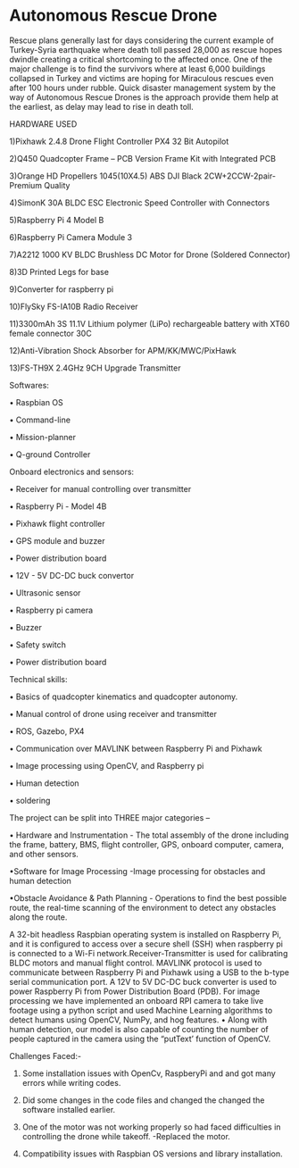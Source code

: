 # Autonomous Rescue Drone

Rescue plans generally last for days considering the current example of Turkey-Syria earthquake where death toll passed 28,000 as rescue hopes dwindle creating a critical shortcoming to the affected once. One of the major challenge is to find the survivors where at least 6,000 buildings collapsed in Turkey and victims are hoping for Miraculous rescues even after 100 hours under rubble. Quick disaster management system by the way of Autonomous Rescue Drones is the approach provide them help at the earliest, as delay may lead to rise in death toll. 

HARDWARE USED

1)Pixhawk 2.4.8 Drone Flight Controller PX4 32 Bit Autopilot

2)Q450 Quadcopter Frame – PCB Version Frame Kit with Integrated PCB

3)Orange HD Propellers 1045(10X4.5) ABS DJI Black 2CW+2CCW-2pair-Premium Quality

4)SimonK 30A BLDC ESC Electronic Speed Controller with Connectors

5)Raspberry Pi 4 Model B

6)Raspberry Pi Camera Module 3

7)A2212 1000 KV BLDC Brushless DC Motor for Drone (Soldered Connector)

8)3D Printed Legs for base

9)Converter for raspberry pi

10)FlySky FS-IA10B Radio Receiver

11)3300mAh 3S 11.1V Lithium polymer (LiPo) rechargeable battery with XT60 female connector 30C

12)Anti-Vibration Shock Absorber for APM/KK/MWC/PixHawk

13)FS-TH9X 2.4GHz 9CH Upgrade Transmitter 




Softwares: 

• Raspbian OS

• Command-line 

• Mission-planner 

• Q-ground Controller



Onboard electronics and sensors: 

• Receiver for manual controlling over transmitter

• Raspberry Pi - Model 4B 

• Pixhawk flight controller 

• GPS module and buzzer 

• Power distribution board 

• 12V - 5V DC-DC buck convertor 

• Ultrasonic sensor 

• Raspberry pi camera 

• Buzzer 

• Safety switch 

• Power distribution board 



Technical skills: 

• Basics of quadcopter kinematics and quadcopter autonomy. 

• Manual control of drone using receiver and transmitter

• ROS, Gazebo, PX4 

• Communication over MAVLINK between Raspberry Pi and Pixhawk 

• Image processing using OpenCV, and Raspberry pi 

• Human detection 

• soldering



The project can be split into THREE major categories – 

• Hardware and Instrumentation - The total assembly of the drone including the frame, battery, BMS, flight controller, GPS, onboard computer, camera, and other sensors. 

•Software for  Image Processing -Image processing for obstacles and human detection 

•Obstacle Avoidance & Path Planning - Operations to find the best possible route, the real-time scanning of the environment to detect any obstacles along the route.



A 32-bit headless Raspbian operating system is installed on Raspberry Pi, and it is configured to access over a secure shell (SSH) when raspberry pi is connected to a Wi-Fi network.Receiver-Transmitter is used for calibrating BLDC motors and manual flight control. 
MAVLINK protocol is used to communicate between Raspberry Pi and Pixhawk using a USB to the b-type serial communication port. 
A 12V to 5V DC-DC buck converter is used to power Raspberry Pi from Power Distribution Board (PDB). 
For image processing we have implemented an onboard RPI camera to take live footage using a python script and used Machine Learning algorithms to detect humans using OpenCV, NumPy, and hog features. • Along with human detection, our model is also capable of counting the number of people captured in the camera using the “putText’ function of OpenCV.


Challenges Faced:- 


1) Some installation issues with OpenCv, RaspberyPi and and got many errors while writing codes. 

2) Did some changes in the code files and changed the changed the software installed earlier.

3) One of the motor was not working properly so had faced difficulties in controlling the drone while takeoff. -Replaced the motor.

4) Compatibility issues with Raspbian OS versions and library installation.


